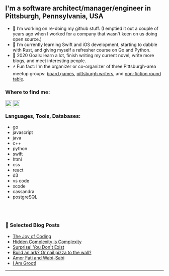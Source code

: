 
<!--
**rlunde/rlunde** is a ✨ _special_ ✨ repository because its `README.md` (this file) appears on your GitHub profile.

Here are some ideas to get you started:

- 🔭 I’m currently working on ...
- 🌱 I’m currently learning ...
- 👯 I’m looking to collaborate on ...
- 🤔 I’m looking for help with ...
- 💬 Ask me about ...
- 📫 How to reach me: ...
- 😄 Pronouns: ...
- ⚡ Fun fact: ...
-->

## I'm a software architect/manager/engineer in Pittsburgh, Pennsylvania, USA

- 🔭 I’m working on re-doing my github stuff. (I emptied it out a couple of years ago when I worked for a company that wasn't keen on us doing open source.) 
- 🌱 I’m currently learning Swift and iOS development, starting to dabble with Rust, and giving myself a refresher course on Go and Python.
- 🥅 2020 Goals: learn a lot, finish writing my current novel, write more blogs, and meet interesting people.
- ⚡ Fun fact: I'm the organizer or co-organizer of three Pittsburgh-area meetup groups: [board games](https://www.meetup.com/Board-Gaming-Geeks), [pittsburgh writers](https://www.meetup.com/pittsburgh-writers-meetup/), and [non-fiction round table](https://www.meetup.com/Pittsburgh-NonFiction-Round-Table/).

### Where to find me:

[<img align="left" alt="Twitter" width="22px" src="https://cdn.jsdelivr.net/npm/simple-icons@v3/icons/twitter.svg" />](https://twitter.com/rlunde)

[<img align="left" alt="LinkedIn" width="22px" src="https://cdn.jsdelivr.net/npm/simple-icons@v3/icons/linkedin.svg" />](https://www.linkedin.com/in/ron-lunde-6205/)


<br />

### Languages, Tools, Databases:

- go
- javascript
- java
- c++
- python
- swift
- html
- css
- react
- d3
- vs code
- xcode
- cassandra
- postgreSQL

<br />
<br />


### 📕 Selected Blog Posts
- [The Joy of Coding](https://medium.com/@rlunde/the-joy-of-coding-f788cab20bbb)
- [Hidden Complexity is Complexity](https://medium.com/@rlunde/hidden-complexity-is-complexity-a88d242f2322)
- [Surprise! You Don't Exist](https://medium.com/@rlunde/surprise-you-dont-exist-52dcbc75b11f)
- [Build an ark? Or nail pizza to the wall?](https://medium.com/@rlunde/build-an-ark-or-nail-pizza-to-the-wall-ac07be90b4bd)
- [Amor Fati and Wabi-Sabi](https://medium.com/@rlunde/attitude-101-amor-fati-and-wabi-sabi-2c1208974df3)
- [I Am Groot!](https://medium.com/@rlunde/i-am-groot-f3dad5a805bb)
---

